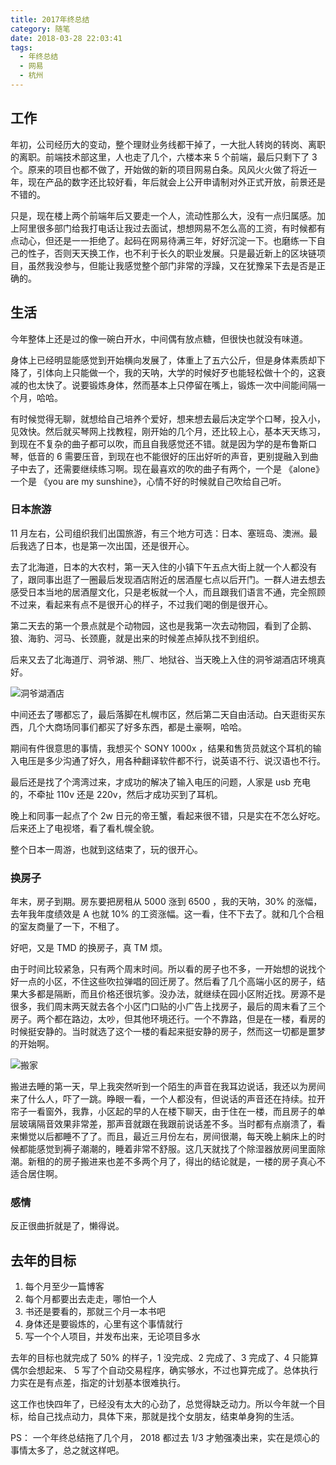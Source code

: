 ```yaml
---
title: 2017年终总结
category: 随笔
date: 2018-03-28 22:03:41
tags:
  - 年终总结
  - 网易
  - 杭州
---
```


## 工作

年初，公司经历大的变动，整个理财业务线都干掉了，一大批人转岗的转岗、离职的离职。前端技术部这里，人也走了几个，六楼本来 5 个前端，最后只剩下了 3 个。原来的项目也都不做了，开始做的新的项目网易白条。风风火火做了将近一年，现在产品的数字还比较好看，年后就会上公开申请制对外正式开放，前景还是不错的。

只是，现在楼上两个前端年后又要走一个人，流动性那么大，没有一点归属感。加上阿里很多部门给我打电话让我过去面试，想想网易不怎么高的工资，有时候都有点动心，但还是一一拒绝了。起码在网易待满三年，好好沉淀一下。也磨练一下自己的性子，否则天天换工作，也不利于长久的职业发展。只是最近新上的区块链项目，虽然我没参与，但能让我感觉整个部门非常的浮躁，又在犹豫呆下去是否是正确的。

## 生活

今年整体上还是过的像一碗白开水，中间偶有放点糖，但很快也就没有味道。

身体上已经明显能感觉到开始横向发展了，体重上了五六公斤，但是身体素质却下降了，引体向上只能做一个，我的天呐，大学的时候好歹也能轻松做十个的，这衰减的也太快了。说要锻炼身体，然而基本上只停留在嘴上，锻炼一次中间能间隔一个月，哈哈。

有时候觉得无聊，就想给自己培养个爱好，想来想去最后决定学个口琴，投入小，见效快。然后就买琴网上找教程，刚开始的几个月，还比较上心，基本天天练习，到现在不复杂的曲子都可以吹，而且自我感觉还不错。就是因为学的是布鲁斯口琴，低音的 6 需要压音，到现在也不能很好的压出好听的声音，更别提融入到曲子中去了，还需要继续练习啊。现在最喜欢的吹的曲子有两个，一个是 《alone》 一个是 《you are my sunshine》，心情不好的时候就自己吹给自己听。

### 日本旅游

11 月左右，公司组织我们出国旅游，有三个地方可选：日本、塞班岛、澳洲。最后我选了日本，也是第一次出国，还是很开心。

去了北海道，日本的大农村，第一天入住的小镇下午五点大街上就一个人都没有了，跟同事出逛了一圈最后发现酒店附近的居酒屋七点以后开门。一群人进去想去感受日本当地的居酒屋文化，只是老板就一个人，而且跟我们语言不通，完全照顾不过来，看起来有点不是很开心的样子，不过我们喝的倒是很开心。

第二天去的第一个景点就是个动物园，这也是我第一次去动物园，看到了企鹅、狼、海豹、河马、长颈鹿，就是出来的时候差点掉队找不到组织。

后来又去了北海道厅、洞爷湖、熊厂、地狱谷、当天晚上入住的洞爷湖酒店环境真好。

![洞爷湖酒店](/imgs/2017-year-end-summary/landscape.jpg)

中间还去了哪都忘了，最后落脚在札幌市区，然后第二天自由活动。白天逛街买东西，几个大商场同事们都买了好多东西，都是土豪啊，哈哈。

期间有件很意思的事情，我想买个 SONY 1000x ，结果和售货员就这个耳机的输入电压是多少沟通了好久，用各种翻译软件都不行，说英语不行、说汉语也不行。

<!--more-->

最后还是找了个湾湾过来，才成功的解决了输入电压的问题，人家是 usb 充电的，不牵扯 110v 还是 220v，然后才成功买到了耳机。

晚上和同事一起点了个 2w 日元的帝王蟹，看起来很不错，只是实在不怎么好吃。后来还上了电视塔，看了看札幌全貌。

整个日本一周游，也就到这结束了，玩的很开心。

### 换房子

年末，房子到期。房东要把房租从 5000 涨到 6500 ，我的天呐，30% 的涨幅，去年我年度绩效是 A 也就 10% 的工资涨幅。这一看，住不下去了。就和几个合租的室友商量了一下，不租了。

好吧，又是 TMD 的换房子，真 TM 烦。

由于时间比较紧急，只有两个周末时间。所以看的房子也不多，一开始想的说找个好一点的小区，不住这些吹拉弹唱的回迁房了。然后看了几个高端小区的房子，结果大多都是隔断，而且价格还很坑爹。没办法，就继续在园小区附近找。房源不是很多，我们周末两天就去各个小区门口贴的小广告上找房子，最后的周末看了三个房子。两个都在路边，太吵，但其他环境还行。一个不靠路，但是在一楼，看房的时候挺安静的。当时就选了这个一楼的看起来挺安静的房子，然而这一切都是噩梦的开始啊。

![搬家](/imgs/2017-year-end-summary/me.jpg)

搬进去睡的第一天，早上我突然听到一个陌生的声音在我耳边说话，我还以为房间来了什么人，吓了一跳。睁眼一看，一个人都没有，但说话的声音还在持续。拉开帘子一看窗外，我靠，小区起的早的人在楼下聊天，由于住在一楼，而且房子的单层玻璃隔音效果非常差，那声音就跟在我跟前说话差不多。当时都有点崩溃了，看来懒觉以后都睡不了了。而且，最近三月份左右，房间很潮，每天晚上躺床上的时候都能感觉到褥子潮潮的，睡着非常不舒服。这几天就找了个除湿器放房间里面除潮。新租的的房子搬进来也差不多两个月了，得出的结论就是，一楼的房子真心不适合居住啊。

### 感情

反正很曲折就是了，懒得说。

## 去年的目标

1. 每个月至少一篇博客
2. 每个月都要出去走走，哪怕一个人
3. 书还是要看的，那就三个月一本书吧
4. 身体还是要锻炼的，心里有这个事情就行
5. 写一个个人项目，并发布出来，无论项目多水

去年的目标也就完成了 50% 的样子，1 没完成、2 完成了、3 完成了、4 只能算偶尔会想起来、 5 写了个自动交易程序，确实够水，不过也算完成了。总体执行力实在是有点差，指定的计划基本很难执行。

这工作也快四年了，已经没有太大的心劲了，总觉得缺乏动力。所以今年就一个目标，给自己找点动力，具体下来，那就是找个女朋友，结束单身狗的生活。

PS： 一个年终总结拖了几个月， 2018 都过去 1/3 才勉强凑出来，实在是烦心的事情太多了，总之就这样吧。
